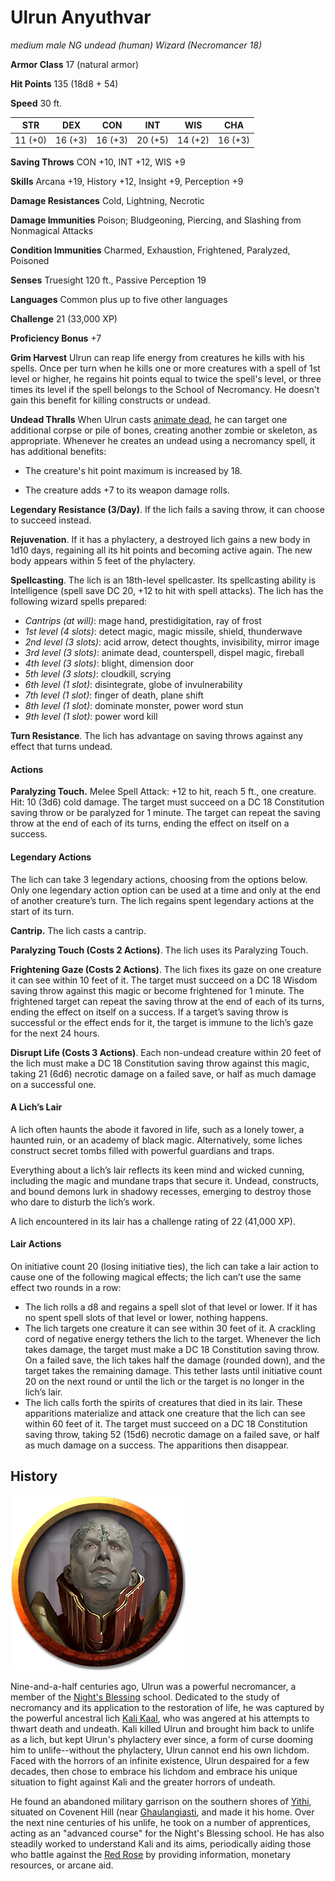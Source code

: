 # Ulrun Anyuthvar
*medium male NG undead (human) Wizard (Necromancer 18)*

**Armor Class** 17 (natural armor)

**Hit Points** 135 (18d8 + 54)

**Speed** 30 ft.

**STR**|**DEX**|**CON**|**INT**|**WIS**|**CHA**
-------|-------|-------|-------|-------|-------
11 (+0)|16 (+3)|16 (+3)|20 (+5)|14 (+2)|16 (+3)

**Saving Throws** CON +10, INT +12, WIS +9

**Skills** Arcana +19, History +12, Insight +9, Perception +9

**Damage Resistances** Cold, Lightning, Necrotic

**Damage Immunities** Poison; Bludgeoning, Piercing, and Slashing from Nonmagical Attacks

**Condition Immunities** Charmed, Exhaustion, Frightened, Paralyzed, Poisoned

**Senses** Truesight 120 ft., Passive Perception 19

**Languages** Common plus up to five other languages

**Challenge** 21 (33,000 XP)

**Proficiency Bonus** +7

**Grim Harvest** Ulrun can reap life energy from creatures he kills with his spells. Once per turn when he kills one or more creatures with a spell of 1st level or higher, he regains hit points equal to twice the spell's level, or three times its level if the spell belongs to the School of Necromancy. He doesn't gain this benefit for killing constructs or undead.

**Undead Thralls** When Ulrun casts [animate dead](), he can target one additional corpse or pile of bones, creating another zombie or skeleton, as appropriate. Whenever he creates an undead using a necromancy spell, it has additional benefits:

* The creature's hit point maximum is increased by 18.

* The creature adds +7 to its weapon damage rolls.

**Legendary Resistance (3/Day)**. If the lich fails a saving throw, it can choose to succeed instead.

**Rejuvenation**. If it has a phylactery, a destroyed lich gains a new body in 1d10 days, regaining all its hit points and becoming active again. The new body appears within 5 feet of the phylactery.

**Spellcasting**. The lich is an 18th-level spellcaster. Its spellcasting ability is Intelligence (spell save DC 20, +12 to hit with spell attacks). The lich has the following wizard spells prepared:

* *Cantrips (at will)*: mage hand, prestidigitation, ray of frost
* *1st level (4 slots)*: detect magic, magic missile, shield, thunderwave
* *2nd level (3 slots)*: acid arrow, detect thoughts, invisibility, mirror image
* *3rd level (3 slots)*: animate dead, counterspell, dispel magic, fireball
* *4th level (3 slots)*: blight, dimension door
* *5th level (3 slots)*: cloudkill, scrying
* *6th level (1 slot)*: disintegrate, globe of invulnerability
* *7th level (1 slot)*: finger of death, plane shift
* *8th level (1 slot)*: dominate monster, power word stun
* *9th level (1 slot)*: power word kill

**Turn Resistance**. The lich has advantage on saving throws against any effect that turns undead.

#### Actions
**Paralyzing Touch.** Melee Spell Attack: +12 to hit, reach 5 ft., one creature. Hit: 10 (3d6) cold damage. The target must succeed on a DC 18 Constitution saving throw or be paralyzed for 1 minute. The target can repeat the saving throw at the end of each of its turns, ending the effect on itself on a success.

#### Legendary Actions
The lich can take 3 legendary actions, choosing from the options below. Only one legendary action option can be used at a time and only at the end of another creature’s turn. The lich regains spent legendary actions at the start of its turn.

**Cantrip.** The lich casts a cantrip.

**Paralyzing Touch (Costs 2 Actions)**. The lich uses its Paralyzing Touch.

**Frightening Gaze (Costs 2 Actions)**. The lich fixes its gaze on one creature it can see within 10 feet of it. The target must succeed on a DC 18 Wisdom saving throw against this magic or become frightened for 1 minute. The frightened target can repeat the saving throw at the end of each of its turns, ending the effect on itself on a success. If a target’s saving throw is successful or the effect ends for it, the target is immune to the lich’s gaze for the next 24 hours.

**Disrupt Life (Costs 3 Actions)**. Each non-undead creature within 20 feet of the lich must make a DC 18 Constitution saving throw against this magic, taking 21 (6d6) necrotic damage on a failed save, or half as much damage on a successful one.

#### A Lich’s Lair
A lich often haunts the abode it favored in life, such as a lonely tower, a haunted ruin, or an academy of black magic. Alternatively, some liches construct secret tombs filled with powerful guardians and traps.

Everything about a lich’s lair reflects its keen mind and wicked cunning, including the magic and mundane traps that secure it. Undead, constructs, and bound demons lurk in shadowy recesses, emerging to destroy those who dare to disturb the lich’s work.

A lich encountered in its lair has a challenge rating of 22 (41,000 XP).

#### Lair Actions
On initiative count 20 (losing initiative ties), the lich can take a lair action to cause one of the following magical effects; the lich can’t use the same effect two rounds in a row:

* The lich rolls a d8 and regains a spell slot of that level or lower. If it has no spent spell slots of that level or lower, nothing happens.
* The lich targets one creature it can see within 30 feet of it. A crackling cord of negative energy tethers the lich to the target. Whenever the lich takes damage, the target must make a DC 18 Constitution saving throw. On a failed save, the lich takes half the damage (rounded down), and the target takes the remaining damage. This tether lasts until initiative count 20 on the next round or until the lich or the target is no longer in the lich’s lair.
* The lich calls forth the spirits of creatures that died in its lair. These apparitions materialize and attack one creature that the lich can see within 60 feet of it. The target must succeed on a DC 18 Constitution saving throw, taking 52 (15d6) necrotic damage on a failed save, or half as much damage on a success. The apparitions then disappear.

## History
![](UlrunAnyuthvar.png)

Nine-and-a-half centuries ago, Ulrun was a powerful necromancer, a member of the [Night's Blessing](../Organizations/MageSchools/NightsBlessing.md) school. Dedicated to the study of necromancy and its application to the restoration of life, he was captured by the powerful ancestral lich [Kali Kaal](/People/KaliKaal.md), who was angered at his attempts to thwart death and undeath. Kali killed Ulrun and brought him back to unlife as a lich, but kept Ulrun's phylactery ever since, a form of curse dooming him to unlife--without the phylactery, Ulrun cannot end his own lichdom. Faced with the horrors of an infinite existence, Ulrun despaired for a few decades, then chose to embrace his lichdom and embrace his unique situation to fight against Kali and the greater horrors of undeath.

He found an abandoned military garrison on the southern shores of [Yithi](Nations/Yithi.md), situated on Covenent Hill (near [Ghaulangiasti](/Cities/Ghaulangiasti.md), and made it his home. Over the next nine centuries of his unlife, he took on a number of apprentices, acting as an "advanced course" for the Night's Blessing school. He has also steadily worked to understand Kali and its aims, periodically aiding those who battle against the [Red Rose](../Organizations/RoguesGuilds/RedRose.md) by providing information, monetary resources, or arcane aid.

